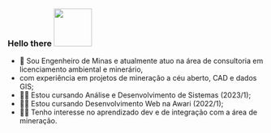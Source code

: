 ### Hello there <img src='https://64.media.tumblr.com/dbfc72fa1699e6b0f54438b5bc44856b/tumblr_p1r5e2INDw1w6j24yo6_250.png' width='75px'>

- 🔭 Sou Engenheiro de Minas e atualmente atuo na área de consultoria em licenciamento ambiental e minerário,
- com experiência em projetos de mineração a céu aberto, CAD e dados GIS;
- 👨‍💻 Estou cursando Análise e Desenvolvimento de Sistemas (2023/1);
- 👨‍💻 Estou cursando Desenvolvimento Web na Awari (2022/1);
- 👨‍🚀 Tenho interesse no aprendizado dev e de integração com a área de mineração.

